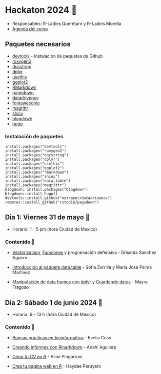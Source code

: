 # Hackaton 2024 🌟

- Responsables: R-Ladies Querétaro y R-Ladies Morelia
- [Agenda del curso](https://docs.google.com/document/d/1fLf2mXHZj7p8I4i7MLAeeNkD4uW7VHqVc1Bw1Xuzrwo/edit?usp=sharing)

## Paquetes necesarios

- [devtools](https://www.r-project.org/nosvn/pandoc/devtools.html) - Instalacion de paquetes de Github
- [roxygen2](https://github.com/r-lib/roxygen2)
- [docstring](https://cran.r-project.org/web/packages/docstring/vignettes/docstring_intro.html)
- [dplyr](https://dplyr.tidyverse.org/)
- [usethis](https://usethis.r-lib.org/)
- [ggplot2](https://ggplot2.tidyverse.org/)
- [RMarkdown](https://github.com/rstudio/rmarkdown)
- [pagedown](https://cran.r-project.org/web/packages/pagedown/index.html)
- [datadrivencv](https://nickstrayer.me/datadrivencv/)
- [fontawesome](https://github.com/rstudio/fontawesome)
- [magrittr](https://cran.r-project.org/web/packages/magrittr/index.html)
- [shiny](https://shiny.posit.co/)
- [blogdown](https://bookdown.org/yihui/blogdown/)
- [hugo](https://hugo-apero-docs.netlify.app/)

### Instalación de paquetes

```
install.packages("devtools")
install.packages("roxygen2")
install.packages("docstring")
install.packages("dplyr")
install.packages("usethis")
install.packages("ggplot2")
install.packages("rmarkdown")
install.packages("shiny")
install.packages("data.table")
install.packages("magrittr")
blogdown: install.packages("blogdown")
blogdown::install_hugo()
devtools::install_github("nstrayer/datadrivencv")
remotes::install_github("rstudio/pagedown")
```

## Dia 1: Viernes 31 de mayo 💚 

- Horario: 1 - 5 pm (hora Ciudad de Mexico)

### Contenido 📌

- [Vectorizacion](https://swcarpentry.github.io/r-novice-gapminder-es/09-vectorization.html), [Funciones](https://swcarpentry.github.io/r-novice-gapminder-es/10-functions.html) y programación defensiva - Driselda Sanchez Aguirre

- [Introducción al paquete data.table](https://sofiazorrilla.github.io/Taller_data.table/) - Sofia Zorrilla y Maria Jose Palma Martinez

- [Manipulación de data frames con dplyr y Guardando datos](https://github.com/mayfra23/manejo_datos_dplyr) - Mayra Fragoso 

## Dia 2: Sábado 1 de junio 2024 💜

- Horario: 9 - 13 h (hora Ciudad de Mexico)

### Contenido 📌

- [Buenas prácticas en bioinformática](https://github.com/EveliaCoss/Buenaspracticas_R_Mayo2024) - Evelia Coss

-  [Creando informes con Rmarkdown](https://github.com/R-Ladies-Morelia/CursosRladiesMorelia_RladiesQueretaro_2024/Hackaton2024/R_Markdown_1jun23/Rmardwon_Rladies.html) - Anahi Aguilera

-  [Crear tu CV en R](https://github.com/AlinePingarroni/Tu_CV_en_R) - Aline Pingarroni

-  [Crea tu pagina web en R](https://r-ladies-morelia.github.io/project/webpage/) - Haydee Peruyero
